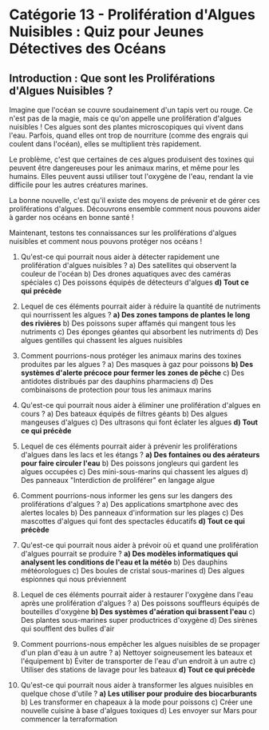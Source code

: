 # Catégorie 13 - Prolifération d'Algues Nuisibles : Quiz pour Jeunes Détectives des Océans

## Introduction : Que sont les Proliférations d'Algues Nuisibles ?

Imagine que l'océan se couvre soudainement d'un tapis vert ou rouge. Ce n'est pas de la magie, mais ce qu'on appelle une prolifération d'algues nuisibles ! Ces algues sont des plantes microscopiques qui vivent dans l'eau. Parfois, quand elles ont trop de nourriture (comme des engrais qui coulent dans l'océan), elles se multiplient très rapidement.

Le problème, c'est que certaines de ces algues produisent des toxines qui peuvent être dangereuses pour les animaux marins, et même pour les humains. Elles peuvent aussi utiliser tout l'oxygène de l'eau, rendant la vie difficile pour les autres créatures marines.

La bonne nouvelle, c'est qu'il existe des moyens de prévenir et de gérer ces proliférations d'algues. Découvrons ensemble comment nous pouvons aider à garder nos océans en bonne santé !

Maintenant, testons tes connaissances sur les proliférations d'algues nuisibles et comment nous pouvons protéger nos océans !

1. Qu'est-ce qui pourrait nous aider à détecter rapidement une prolifération d'algues nuisibles ?
   a) Des satellites qui observent la couleur de l'océan
   b) Des drones aquatiques avec des caméras spéciales
   c) Des poissons équipés de détecteurs d'algues
   **d) Tout ce qui précède**

2. Lequel de ces éléments pourrait aider à réduire la quantité de nutriments qui nourrissent les algues ?
   **a) Des zones tampons de plantes le long des rivières**
   b) Des poissons super affamés qui mangent tous les nutriments
   c) Des éponges géantes qui absorbent les nutriments
   d) Des algues gentilles qui chassent les algues nuisibles

3. Comment pourrions-nous protéger les animaux marins des toxines produites par les algues ?
   a) Des masques à gaz pour poissons
   **b) Des systèmes d'alerte précoce pour fermer les zones de pêche**
   c) Des antidotes distribués par des dauphins pharmaciens
   d) Des combinaisons de protection pour tous les animaux marins

4. Qu'est-ce qui pourrait nous aider à éliminer une prolifération d'algues en cours ?
   a) Des bateaux équipés de filtres géants
   b) Des algues mangeuses d'algues
   c) Des ultrasons qui font éclater les algues
   **d) Tout ce qui précède**

5. Lequel de ces éléments pourrait aider à prévenir les proliférations d'algues dans les lacs et les étangs ?
   **a) Des fontaines ou des aérateurs pour faire circuler l'eau**
   b) Des poissons jongleurs qui gardent les algues occupées
   c) Des mini-sous-marins qui chassent les algues
   d) Des panneaux "Interdiction de proliférer" en langage algue

6. Comment pourrions-nous informer les gens sur les dangers des proliférations d'algues ?
   a) Des applications smartphone avec des alertes locales
   b) Des panneaux d'information sur les plages
   c) Des mascottes d'algues qui font des spectacles éducatifs
   **d) Tout ce qui précède**

7. Qu'est-ce qui pourrait nous aider à prévoir où et quand une prolifération d'algues pourrait se produire ?
   **a) Des modèles informatiques qui analysent les conditions de l'eau et la météo**
   b) Des dauphins météorologues
   c) Des boules de cristal sous-marines
   d) Des algues espionnes qui nous préviennent

8. Lequel de ces éléments pourrait aider à restaurer l'oxygène dans l'eau après une prolifération d'algues ?
   a) Des poissons souffleurs équipés de bouteilles d'oxygène
   **b) Des systèmes d'aération qui brassent l'eau**
   c) Des plantes sous-marines super productrices d'oxygène
   d) Des sirènes qui soufflent des bulles d'air

9. Comment pourrions-nous empêcher les algues nuisibles de se propager d'un plan d'eau à un autre ?
   a) Nettoyer soigneusement les bateaux et l'équipement
   b) Éviter de transporter de l'eau d'un endroit à un autre
   c) Utiliser des stations de lavage pour les bateaux
   **d) Tout ce qui précède**

10. Qu'est-ce qui pourrait nous aider à transformer les algues nuisibles en quelque chose d'utile ?
    **a) Les utiliser pour produire des biocarburants**
    b) Les transformer en chapeaux à la mode pour poissons
    c) Créer une nouvelle cuisine à base d'algues toxiques
    d) Les envoyer sur Mars pour commencer la terraformation
